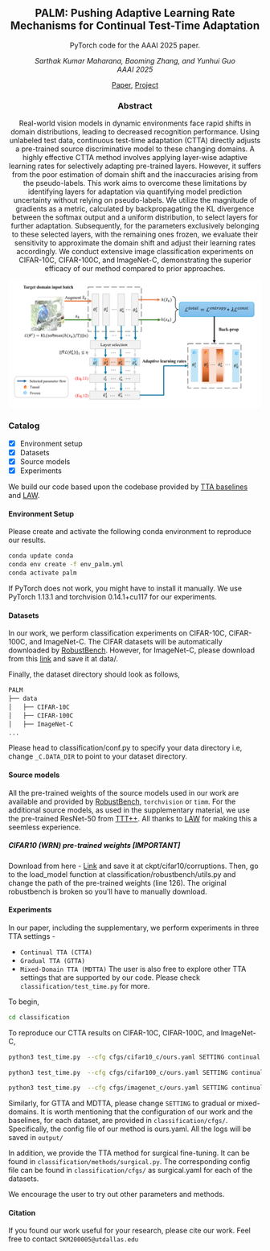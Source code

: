 <div align="center">

## PALM: Pushing Adaptive Learning Rate Mechanisms for Continual Test-Time Adaptation

PyTorch code for the AAAI 2025 paper. 

<em> Sarthak Kumar Maharana, Baoming Zhang, and Yunhui Guo </em>
<br>
<em> AAAI 2025 </em>

[Paper](https://arxiv.org/abs/2403.10650), [Project](https://sarthaxxxxx.github.io/PALM/index.html)

### Abstract 
Real-world vision models in dynamic environments face rapid shifts in domain distributions, leading to decreased recognition performance. Using unlabeled test data, continuous test-time adaptation (CTTA) directly adjusts a pre-trained source discriminative model to these changing domains. A highly effective CTTA method involves applying layer-wise adaptive learning rates for selectively adapting pre-trained layers. However, it suffers from the poor estimation of domain shift and the inaccuracies arising from the pseudo-labels. This work aims to overcome these limitations by identifying layers for adaptation via quantifying model prediction uncertainty without relying on pseudo-labels. We utilize the magnitude of gradients as a metric, calculated by backpropagating the KL divergence between the softmax output and a uniform distribution, to select layers for further adaptation. Subsequently, for the parameters exclusively belonging to these selected layers, with the remaining ones frozen, we evaluate their sensitivity to approximate the domain shift and adjust their learning rates accordingly. We conduct extensive image classification experiments on CIFAR-10C, CIFAR-100C, and ImageNet-C, demonstrating the superior efficacy of our method compared to prior approaches.


![teaser](PALM.png)
</div>

### Catalog
- [x] Environment setup
- [x] Datasets
- [x] Source models
- [x] Experiments

We build our code based upon the codebase provided by [TTA baselines](https://github.com/mariodoebler/test-time-adaptation) and [LAW](https://github.com/junia3/LayerwiseTTA/tree/main).

#### Environment Setup
Please create and activate the following conda environment to reproduce our results. 

```bash
conda update conda
conda env create -f env_palm.yml
conda activate palm
```
If PyTorch does not work, you might have to install it manually. We use PyTorch 1.13.1 and torchvision 0.14.1+cu117 for our experiments.

#### Datasets 
In our work, we perform classification experiments on CIFAR-10C, CIFAR-100C, and ImageNet-C. The CIFAR datasets will be automatically downloaded by [RobustBench](https://github.com/RobustBench/robustbench). However, for ImageNet-C, please download from this [link](https://zenodo.org/records/2235448#.Yj2RO_co_mF) and save it at data/.

Finally, the dataset directory should look as follows, 

```bash
PALM
├── data
│   ├── CIFAR-10C
│   ├── CIFAR-100C
│   ├── ImageNet-C
...
```
Please head to classification/conf.py to specify your data directory i.e, change ```_C.DATA_DIR``` to point to your dataset directory. 


#### Source models
All the pre-trained weights of the source models used in our work are available and provided by [RobustBench](https://github.com/RobustBench/robustbench), ```torchvision``` or ```timm```. For the additional source models, as used in the supplementary material, we use the pre-trained ResNet-50 from [TTT++](https://github.com/vita-epfl/ttt-plus-plus/tree/main/cifar). All thanks to [LAW](https://github.com/junia3/LayerwiseTTA/tree/main) for making this a seemless experience. 

##### CIFAR10 (WRN) pre-trained weights [IMPORTANT]
Download from here - [Link](https://drive.google.com/u/0/uc?id=1t98aEuzeTL8P7Kpd5DIrCoCL21BNZUhC&export=download) and save it at ckpt/cifar10/corruptions.
Then, go to the load_model function at classification/robustbench/utils.py and change the path of the pre-trained weights (line 126). The original robustbench is broken so you'll have to manually download. 


#### Experiments
In our paper, including the supplementary, we perform experiments in three TTA settings - 
- ```Continual TTA (CTTA)```
- ```Gradual TTA (GTTA)```
- ```Mixed-Domain TTA (MDTTA)``` 
The user is also free to explore other TTA settings that are supported by our code. Please check ```classification/test_time.py``` for more. 

To begin, 
```bash
cd classification
```

To reproduce our CTTA results on CIFAR-10C, CIFAR-100C, and ImageNet-C,
```bash
python3 test_time.py  --cfg cfgs/cifar10_c/ours.yaml SETTING continual
```
```bash
python3 test_time.py  --cfg cfgs/cifar100_c/ours.yaml SETTING continual
```
```bash
python3 test_time.py  --cfg cfgs/imagenet_c/ours.yaml SETTING continual
```

Similarly, for GTTA and MDTTA, please change ```SETTING``` to gradual or mixed-domains. It is worth mentioning that the configuration of our work and the baselines, for each dataset, are provided in ```classification/cfgs/```. Specifically, the config file of our method is ours.yaml. All the logs will be saved in ```output/```

In addition, we provide the TTA method for surgical fine-tuning. It can be found in ```classification/methods/surgical.py```. The corresponding config file can be found in ```classification/cfgs/``` as surgical.yaml for each of the datasets. 

We encourage the user to try out other parameters and methods.

#### Citation
If you found our work useful for your research, please cite our work. Feel free to contact ```SKM200005@utdallas.edu```
